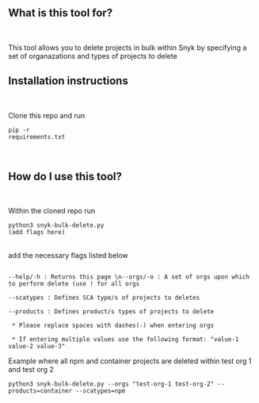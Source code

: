 <h2>What is this tool for? </h2> <br>

This tool allows you to delete projects in bulk within Snyk by specifying a set of organazations and types of projects to delete<br>

<h2>Installation instructions</h2><br>

Clone this repo and run <pre><code>pip -r requirements.txt</pre></code><br>

<h2>How do I use this tool? </h2><br>

Within the cloned repo run <pre><code>python3 snyk-bulk-delete.py (add flags here)</code></pre><br> add the necessary flags listed below <br>

<pre><code>
--help/-h : Returns this page \n--orgs/-o : A set of orgs upon which to perform delete (use ! for all orgs<br>
--scatypes : Defines SCA type/s of projects to deletes<br>
--products : Defines product/s types of projects to delete<br>
 * Please replace spaces with dashes(-) when entering orgs <br>
 * If entering multiple values use the following format: "value-1 value-2 value-3"
</code></pre>

Example where all npm and container projects are deleted within test org 1 and test org 2
<br>
<pre><code>python3 snyk-bulk-delete.py --orgs "test-org-1 test-org-2" --products=container --scatypes=npm
</code></pre>



